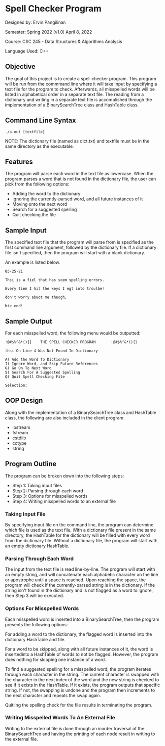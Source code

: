 # Spell Checker Program

Designed by: Ervin Pangilinan

Semester: Spring 2022 (v1.0) April 8, 2022

Course: CSC 245 - Data Structures & Algorithms Analysis

Language Used: C++ 

## Objective
The goal of this project is to create a spell checker program. This program 
will be run from the commmand line where it will take input by specifying
a text file for the program to check. Afterwards, all misspelled words will be listed in alphabetical order in 
a separate text file. The reading from a dictionary and writing in a separate
text file is accomplished through the implementation of a BinarySearchTree class
and HashTable class.

## Command Line Syntax
    ./a.out [textfile] 
 
NOTE: The dictionary file (named as dict.txt) and textfile must be in the same directory as the executable.

## Features
The program will parse each word in the text file as lowercase. When the program 
parses a word that is not found in the dictionary file, the user can pick from the
following options:

- Adding the word to the dictionary
- Ignoring the currently-parsed word, and all future instances of it
- Moving onto the next word
- Search for a suggested spelling
- Quit checking the file

## Sample Input
The specified text file that the program will parse from is specified as the
first command line argument, followed by the dictionary file. If a dictionary
file isn't specified, then the program will start with a blank dictionary. 

An example is listed below:

    03-25-21

    Thsi is a fiel that has soem spelling errors.

    Every tiem I hit the keys I egt into troulbe!

    don't worry abuot me thuogh,

    hte end!

## Sample Output
For each misspelled word, the following menu would be outputted:

    !@#$%^&*(){}    THE SPELL CHECKER PROGRAM       !@#$%^&*(){}

    thsi On Line 4 Was Not Found In Dictionary

    A) Add the Word To Dictionary
    I) Ignore Word, and Skip Future References
    G) Go On To Next Word
    S) Search For A Suggested Spelling
    Q) Quit Spell Checking File

    Selection: 

## OOP Design
Along with the implementation of a BinarySearchTree class and HashTable
class, the following are also included in the client program:

- iostream
- fstream
- cstdlib
- cctype
- string

## Program Outline
The program can be broken down into the following steps:

- Step 1: Taking input files
- Step 2: Parsing through each word
- Step 3: Options for misspelled words
- Step 4: Writing misspelled words to an external file

### Taking Input File
By specifying input file on the command line, the program can determine
which file is used as the text file. With a dictionary file present in the same directory, the HashTable for the dictionary will be filled with every word from the dictionary file. Without a dictionary file, the
program will start with an empty dictionary HashTable.

### Parsing Through Each Word
The input from the text file is read line-by-line. The program will start with an
empty string, and will concatenate each alphabetic character on the line or apostrophe 
until a space is reached. Upon reaching the space, the program will check if the
currently-parsed string is in the dictionary. If the string isn't found in the dictionary
and is not flagged as a word to ignore, then Step 3 will be executed.

### Options For Misspelled Words
Each misspelled word is inserted into a BinarySearchTree, then the program presents
the following options:

For adding a word to the dictionary, the flagged word is inserted into the dictionary HashTable and file.

For a word to be skipped, along with all future instances of it, the word is insertedinto a HashTable of words to not be flagged. However, the program does nothing for skipping one instance of a word.

To find a suggested spelling for a misspelled word, the program iterates through each  character in the string. The current character is swapped with the character in the next index of the word and the new string is checked to see if it exists in the HashTable. If it exists, the program outputs that specific string. If not, the swapping is undone and the 
program then increments to the next character and repeats the swap again. 

Quitiing the spelling check for the file results in terminating the program.

### Writing Misspelled Words To An External File
Writing to the external file is done through an inorder traversal of the BinarySearchTree
and having the printing of each node result in writing to the external file.

